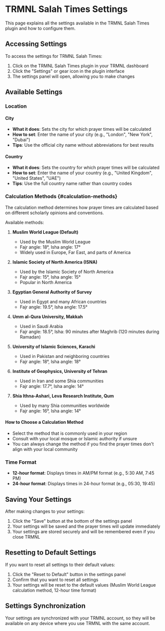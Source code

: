 # TRMNL Salah Times Settings

This page explains all the settings available in the TRMNL Salah Times plugin and how to configure them.

## Accessing Settings

To access the settings for TRMNL Salah Times:

1. Click on the TRMNL Salah Times plugin in your TRMNL dashboard
2. Click the "Settings" or gear icon in the plugin interface
3. The settings panel will open, allowing you to make changes

## Available Settings

### Location

#### City
- **What it does**: Sets the city for which prayer times will be calculated
- **How to set**: Enter the name of your city (e.g., "London", "New York", "Dubai")
- **Tips**: Use the official city name without abbreviations for best results

#### Country
- **What it does**: Sets the country for which prayer times will be calculated
- **How to set**: Enter the name of your country (e.g., "United Kingdom", "United States", "UAE")
- **Tips**: Use the full country name rather than country codes

### Calculation Methods {#calculation-methods}

The calculation method determines how prayer times are calculated based on different scholarly opinions and conventions.

Available methods:

1. **Muslim World League (Default)**
   - Used by the Muslim World League
   - Fajr angle: 18°, Isha angle: 17°
   - Widely used in Europe, Far East, and parts of America

2. **Islamic Society of North America (ISNA)**
   - Used by the Islamic Society of North America
   - Fajr angle: 15°, Isha angle: 15°
   - Popular in North America

3. **Egyptian General Authority of Survey**
   - Used in Egypt and many African countries
   - Fajr angle: 19.5°, Isha angle: 17.5°

4. **Umm al-Qura University, Makkah**
   - Used in Saudi Arabia
   - Fajr angle: 18.5°, Isha: 90 minutes after Maghrib (120 minutes during Ramadan)

5. **University of Islamic Sciences, Karachi**
   - Used in Pakistan and neighboring countries
   - Fajr angle: 18°, Isha angle: 18°

6. **Institute of Geophysics, University of Tehran**
   - Used in Iran and some Shia communities
   - Fajr angle: 17.7°, Isha angle: 14°

7. **Shia Ithna-Ashari, Leva Research Institute, Qum**
   - Used by many Shia communities worldwide
   - Fajr angle: 16°, Isha angle: 14°

#### How to Choose a Calculation Method

- Select the method that is commonly used in your region
- Consult with your local mosque or Islamic authority if unsure
- You can always change the method if you find the prayer times don't align with your local community

### Time Format

- **12-hour format**: Displays times in AM/PM format (e.g., 5:30 AM, 7:45 PM)
- **24-hour format**: Displays times in 24-hour format (e.g., 05:30, 19:45)

## Saving Your Settings

After making changes to your settings:

1. Click the "Save" button at the bottom of the settings panel
2. Your settings will be saved and the prayer times will update immediately
3. Your settings are stored securely and will be remembered even if you close TRMNL

## Resetting to Default Settings

If you want to reset all settings to their default values:

1. Click the "Reset to Default" button in the settings panel
2. Confirm that you want to reset all settings
3. Your settings will be reset to the default values (Muslim World League calculation method, 12-hour time format)

## Settings Synchronization

Your settings are synchronized with your TRMNL account, so they will be available on any device where you use TRMNL with the same account.
